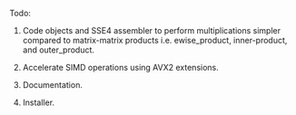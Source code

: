 Todo:

1. Code objects and SSE4 assembler to perform multiplications simpler compared to matrix-matrix products i.e.
   ewise_product, inner-product, and outer_product.

2. Accelerate SIMD operations using AVX2 extensions.

3. Documentation.

4. Installer.
